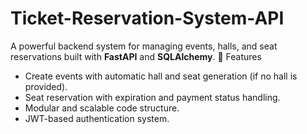 # Ticket-Reservation-System-API
A powerful backend system for managing events, halls, and seat reservations built with **FastAPI** and **SQLAlchemy**.
🚀 Features

- Create events with automatic hall and seat generation (if no hall is provided).
- Seat reservation with expiration and payment status handling.
- Modular and scalable code structure.
- JWT-based authentication system.

